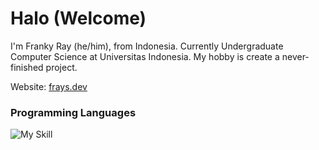 # Halo (Welcome)

I'm Franky Ray (he/him), from Indonesia. Currently Undergraduate Computer Science at Universitas Indonesia. My hobby is create a never-finished project.

Website: [frays.dev](https://www.frays.dev/)

### Programming Languages
<!-- ![Python](https://raw.githubusercontent.com/yurijserrano/Github-Profile-Readme-Logos/master/programming%20languages/python.svg) 
![Javascript](https://raw.githubusercontent.com/yurijserrano/Github-Profile-Readme-Logos/master/programming%20languages/javascript.svg) 
![Typescript](https://raw.githubusercontent.com/yurijserrano/Github-Profile-Readme-Logos/master/programming%20languages/typescript.svg) 
![Bash](https://raw.githubusercontent.com/yurijserrano/Github-Profile-Readme-Logos/master/programming%20languages/bash.svg) -->
![My Skill](https://skillicons.dev/icons?i=python,java,html,css,js,ts,arch,django&theme=dark)

<!--
**FrankyRay/FrankyRay** is a ✨ _special_ ✨ repository because its `README.md` (this file) appears on your GitHub profile.

Here are some ideas to get you started:

- 🔭 I’m currently working on ...
- 🌱 I’m currently learning ...
- 👯 I’m looking to collaborate on ...
- 🤔 I’m looking for help with ...
- 💬 Ask me about ...
- 📫 How to reach me: ...
- 😄 Pronouns: ...
- ⚡ Fun fact: ...
-->

